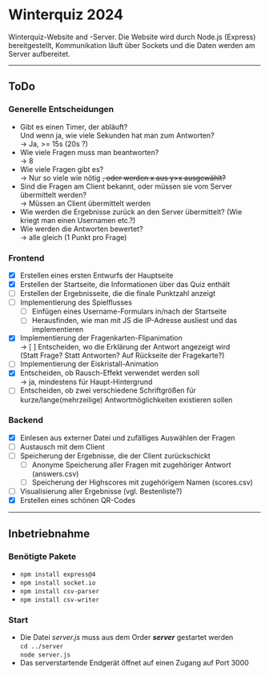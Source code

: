 # Winterquiz 2024

Winterquiz-Website and -Server.
Die Website wird durch Node.js (Express) bereitgestellt, Kommunikation läuft über Sockets und die Daten werden am Server aufbereitet.

---

## ToDo

### Generelle Entscheidungen

* Gibt es einen Timer, der abläuft?  
    Und wenn ja, wie viele Sekunden hat man zum Antworten?  
    -> Ja, >= 15s (20s ?)
* Wie viele Fragen muss man beantworten?  
    -> 8
* Wie viele Fragen gibt es?  
    -> Nur so viele wie nötig ~~, oder werden x aus y>x ausgewählt?~~
* Sind die Fragen am Client bekannt, oder müssen sie vom Server übermittelt werden?  
    -> Müssen an Client übermittelt werden
* Wie werden die Ergebnisse zurück an den Server übermittelt? (Wie kriegt man einen Usernamen etc.?)
* Wie werden die Antworten bewertet?  
    -> alle gleich (1 Punkt pro Frage)

### Frontend

* [x] Erstellen eines ersten Entwurfs der Hauptseite
* [x] Erstellen der Startseite, die Informationen über das Quiz enthält
* [ ] Erstellen der Ergebnisseite, die die finale Punktzahl anzeigt
* [ ] Implementierung des Spielflusses  
  * [ ] Einfügen eines Username-Formulars in/nach der Startseite
  * [ ] Herausfinden, wie man mit JS die IP-Adresse ausliest und das implementieren
* [x] Implementierung der Fragenkarten-Flipanimation  
    -> [ ] Entscheiden, wo die Erklärung der Antwort angezeigt wird  
    (Statt Frage? Statt Antworten? Auf Rückseite der Fragekarte?)
* [ ] Implementierung der Eiskristall-Animation
* [x] Entscheiden, ob Rausch-Effekt verwendet werden soll  
    -> ja, mindestens für Haupt-Hintergrund
* [ ] Entscheiden, ob zwei verschiedene Schriftgrößen für kurze/lange(mehrzeilige) Antwortmöglichkeiten existieren sollen

### Backend

* [x] Einlesen aus externer Datei und zufälliges Auswählen der Fragen
* [ ] Austausch mit dem Client
* [ ] Speicherung der Ergebnisse, die der Client zurückschickt
  * [ ] Anonyme Speicherung aller Fragen mit zugehöriger Antwort (answers.csv)
  * [ ] Speicherung der Highscores mit zugehörigem Namen (scores.csv)
* [ ] Visualisierung aller Ergebnisse (vgl. Bestenliste?)
* [x] Erstellen eines schönen QR-Codes

---

## Inbetriebnahme

### Benötigte Pakete

* `npm install express@4`
* `npm install socket.io`
* `npm install csv-parser`
* `npm install csv-writer`

### Start

* Die Datei *server.js* muss aus dem Order ***server*** gestartet werden  
    `cd ../server`  
    `node server.js`
* Das serverstartende Endgerät öffnet auf einen Zugang auf Port 3000
